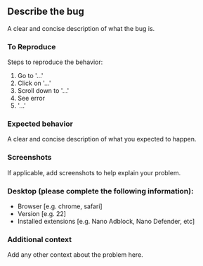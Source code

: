 ## Describe the bug

A clear and concise description of what the bug is.

### To Reproduce

Steps to reproduce the behavior:
1. Go to '...'
2. Click on '...'
3. Scroll down to '...'
4. See error
5. '...'

### Expected behavior

A clear and concise description of what you expected to happen.

### Screenshots

If applicable, add screenshots to help explain your problem.

### Desktop (please complete the following information):
 - Browser [e.g. chrome, safari]
 - Version [e.g. 22]
 - Installed extensions [e.g. Nano Adblock, Nano Defender, etc]

### Additional context

Add any other context about the problem here.
